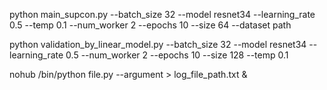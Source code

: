 python main_supcon.py --batch_size 32 --model resnet34 --learning_rate 0.5 --temp 0.1 --num_worker 2 --epochs 10 --size 64 --dataset path

python validation_by_linear_model.py --batch_size 32 --model resnet34 --learning_rate 0.5 --num_worker 2 --epochs 10 --size 128 --temp 0.1

nohub <anaconda python path>/bin/python file.py --argument > log_file_path.txt &